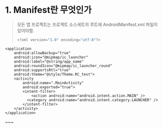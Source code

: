 # 1. Manifest란 무엇인가
> 모든 앱 프로젝트는 프로젝트 소스세트의 루트에 AndroidManifest.xml 파일이 있어야함.
> ~~~ Kotlin
> <?xml version="1.0" encoding="utf-8"?>
<manifest xmlns:android="http://schemas.android.com/apk/res/android"  
    package="com.example.rc_test">

    <application
        android:allowBackup="true"
        android:icon="@mipmap/ic_launcher"
        android:label="@string/app_name"
        android:roundIcon="@mipmap/ic_launcher_round"
        android:supportsRtl="true"
        android:theme="@style/Theme.RC_test">
        <activity
            android:name=".MainActivity"
            android:exported="true">
            <intent-filter>
                <action android:name="android.intent.action.MAIN" />
              <category android:name="android.intent.category.LAUNCHER" />
            </intent-filter>
        </activity>
    </application>
</manifest>
~~~
